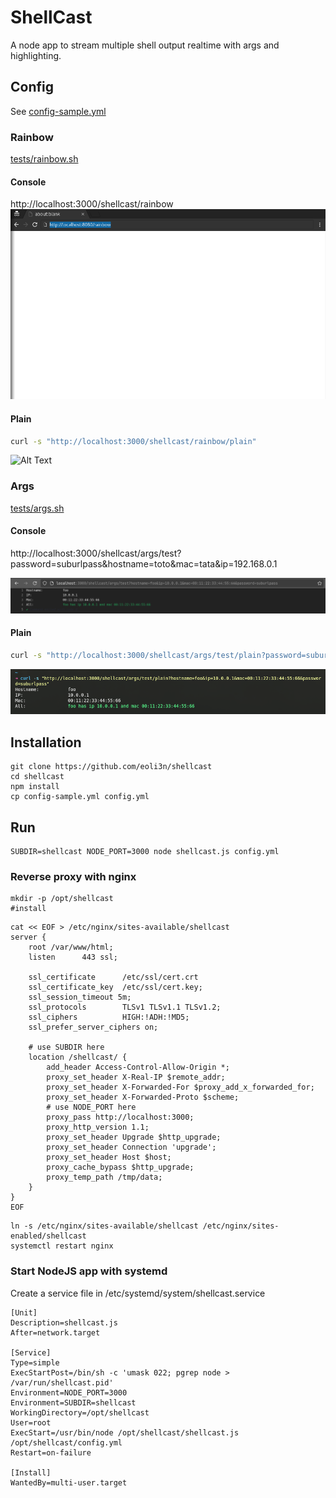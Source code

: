 # ShellCast

A node app to stream multiple shell output realtime with args and highlighting.  

## Config

See [config-sample.yml](config-sample.yml)

### Rainbow

[tests/rainbow.sh](tests/rainbow.sh)

#### Console

http://localhost:3000/shellcast/rainbow
![Alt Text](tests/rainbow.gif)

#### Plain

```bash
curl -s "http://localhost:3000/shellcast/rainbow/plain"
```

![Alt Text](tests/rainbow_plain.gif)

### Args

[tests/args.sh](tests/args.sh)

#### Console

http://localhost:3000/shellcast/args/test?password=suburlpass&hostname=toto&mac=tata&ip=192.168.0.1

![Alt Text](tests/args.png)

#### Plain

```bash
curl -s "http://localhost:3000/shellcast/args/test/plain?password=suburlpass&hostname=toto&mac=tata&ip=192.168.0.1"
```

![Alt Text](tests/args_plain.png)

## Installation
```
git clone https://github.com/eoli3n/shellcast
cd shellcast
npm install
cp config-sample.yml config.yml
```
## Run
```
SUBDIR=shellcast NODE_PORT=3000 node shellcast.js config.yml
```

### Reverse proxy with nginx
```
mkdir -p /opt/shellcast
#install
```
```
cat << EOF > /etc/nginx/sites-available/shellcast
server {
    root /var/www/html;
    listen      443 ssl;

    ssl_certificate      /etc/ssl/cert.crt
    ssl_certificate_key  /etc/ssl/cert.key;
    ssl_session_timeout 5m;
    ssl_protocols        TLSv1 TLSv1.1 TLSv1.2;
    ssl_ciphers          HIGH:!ADH:!MD5;
    ssl_prefer_server_ciphers on;

    # use SUBDIR here
    location /shellcast/ {
        add_header Access-Control-Allow-Origin *;
        proxy_set_header X-Real-IP $remote_addr;                      
        proxy_set_header X-Forwarded-For $proxy_add_x_forwarded_for;                                              
        proxy_set_header X-Forwarded-Proto $scheme;
        # use NODE_PORT here
        proxy_pass http://localhost:3000;
        proxy_http_version 1.1;
        proxy_set_header Upgrade $http_upgrade;
        proxy_set_header Connection 'upgrade';
        proxy_set_header Host $host;
        proxy_cache_bypass $http_upgrade;
        proxy_temp_path /tmp/data;
    }
}
EOF
```

```
ln -s /etc/nginx/sites-available/shellcast /etc/nginx/sites-enabled/shellcast
systemctl restart nginx
```

### Start NodeJS app with systemd
Create a service file in /etc/systemd/system/shellcast.service

```
[Unit]
Description=shellcast.js
After=network.target

[Service]
Type=simple
ExecStartPost=/bin/sh -c 'umask 022; pgrep node > /var/run/shellcast.pid'
Environment=NODE_PORT=3000
Environment=SUBDIR=shellcast
WorkingDirectory=/opt/shellcast
User=root
ExecStart=/usr/bin/node /opt/shellcast/shellcast.js /opt/shellcast/config.yml
Restart=on-failure

[Install]
WantedBy=multi-user.target
```
